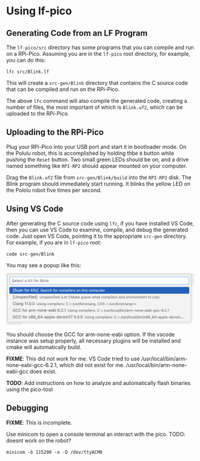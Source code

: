 # Using lf-pico

## Generating Code from an LF Program

The `lf-pico/src` directory has some programs that you can compile and run on a RPi-Pico.  Assuming you are in the `lf-pico` root directory, for example, you can do this:

```
lfc src/Blink.lf
```

This will create a `src-gen/Blink` directory that contains the C source code that can be compiled and run on the RPi-Pico.

The above `lfc` command will also compile the generated code, creating a number of files, the most important of which is `Blink.uf2`, which can be uploaded to the RPi-Pico. 

## Uploading to the RPi-Pico

Plug your RPi-Pico into your USB port and start it in bootloader mode. On the Polulu robot, this is accomplished by holding thbe `B` button while pushing the `Reset` button. Two small green LEDs should be on, and a drive named something like `RPI-RP2` should appear mounted on your computer.

Drag the `Blink.uf2` file from `src-gen/Blink/build` into the `RPI-RP2` disk.
The Blink program should immediately start running.
It blinks the yellow LED on the Pololu robot five times per second.

## Using VS Code

After generating the C source code using `lfc`, if you have installed VS Code, then you can use VS Code to examine, compile, and debug the generated code. Just open VS Code, pointing it to the appropriate `src-gen` directory. For example, if you are in `lf-pico` root:

```
code src-gen/Blink
```

You may see a popup like this:

![Select a Kit](img/SelectAKit.png)

You should choose the GCC for arm-none-eabi option.
If the vscode instance was setup properly, all necessary plugins will be installed
and cmake will automatically build. 

**FIXME**: This did not work for me. VS Code tried to use /usr/local/bin/arm-none-eabi-gcc-6.2.1, which did not exist for me. /usr/local/bin/arm-none-eabi-gcc does exist.

**TODO**: Add instructions on how to analyze and automatically flash binaries using the pico-tool

## Debugging

**FIXME**: This is incomplete.

Use minicom to open a console terminal an interact with the pico.
TODO: doesnt work on the robot?
```
minicom -b 115200 -o -D /dev/ttyACM0
```
